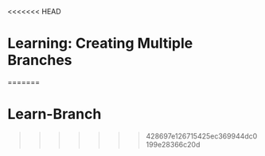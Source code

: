 <<<<<<< HEAD
# Learning: Creating Multiple Branches
=======
# Learn-Branch
>>>>>>> 428697e126715425ec369944dc0199e28366c20d
